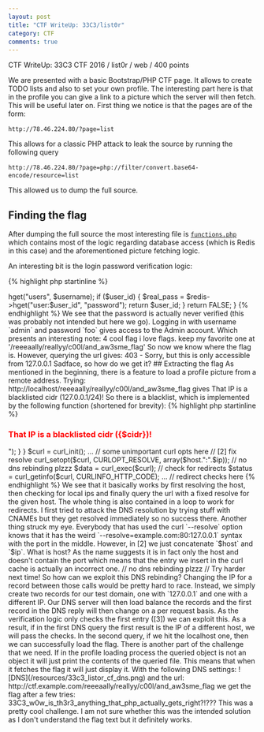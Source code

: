 ```yaml
---
layout: post
title: "CTF WriteUp: 33C3/list0r"
category: CTF
comments: true
---
```


CTF WriteUp: 33C3 CTF 2016 / list0r / web / 400 points

We are presented with a basic Bootstrap/PHP CTF page. It allows to create TODO lists and also to set your own profile. The interesting part here is that in the profile you can give a link to a picture which the server will then fetch. This will be useful later on. First thing we notice is that the pages are of the form:

    http://78.46.224.80/?page=list

This allows for a classic PHP attack to leak the source by running the following query

    http://78.46.224.80/?page=php://filter/convert.base64-encode/resource=list

 <!-- more -->

This allowed us to dump the full source.

## Finding the flag
After dumping the full source the most interesting file is [`functions.php`](/resources/33c3_listor_functions.php) which contains most of the logic regarding database access (which is Redis in this case) and the aforementioned picture fetching logic.

An interesting bit is the login password verification logic:

{% highlight php startinline %}
<?php
function verify_password($username, $password) {
    global $redis;

    $user_id = $redis->hget("users", $username);
    if ($user_id) {
        $real_pass = $redis->hget("user:$user_id", "password");
        return $user_id;
    }
    return FALSE;
}
{% endhighlight %}

We see that the password is actually never verified (this was probably not intended but here we go). Logging in with username `admin` and password `foo` gives access to the Admin account. Which presents an interesting note:

    4	cool flag	i love flags. keep my favorite one at '/reeeaally/reallyy/c00l/and_aw3sme_flag'

So now we know where the flag is. However, querying the url gives:

    403 - Sorry, but this is only accessible from 127.0.0.1

Sadface, so how do we get it?

## Extracting the flag

As mentioned in the beginning, there is a feature to load a profile picture from a remote address. Trying:

    http://localhost/reeeaally/reallyy/c00l/and_aw3sme_flag

gives

    That IP is a blacklisted cidr (127.0.0.1/24)!

So there is a blacklist, which is implemented by the following function (shortened for brevity):


{% highlight php startinline %}
<?php
function get_contents($url) {
    $disallowed_cidrs = [ "127.0.0.1/24", "169.254.0.0/16", "0.0.0.0/8" ];

    $url_parts = parse_url($url);
    ...
    $host = $url_parts["host"]; // [3]

    if (filter_var($host, FILTER_VALIDATE_IP, FILTER_FLAG_IPV4)) {
        $ip = $host;
    } else {
        $ip = dns_get_record($host, DNS_A);
        $ip = $ip[0]["ip"]; // [3]
        ... // result checking here
    }

    // [1] disallowed IP checks here
    foreach ($disallowed_cidrs as $cidr) {
        if (in_cidr($cidr, $ip)) {
            die("<p><h3 style=color:red>That IP is a blacklisted cidr ({$cidr})!</h3></p>");
        }
    }

    $curl = curl_init();
    ... // some unimportant curl opts here 
    // [2] fix resolve 
    curl_setopt($curl, CURLOPT_RESOLVE, array($host.":".$ip)); // no dns rebinding plzzz

    $data = curl_exec($curl);

    // check for redirects
    $status = curl_getinfo($curl, CURLINFO_HTTP_CODE);

    ... // redirect checks here
{% endhighlight %}

We see that it basically works by first resolving the host, then checking for local ips and finally query the url with a fixed resolve for the given host. The whole thing is also contained in a loop to work for redirects.

I first tried to attack the DNS resolution by trying stuff with CNAMEs but they get resolved immediately so no success there.

Another thing struck my eye. Everybody that has used the curl `--resolve` option knows that it has the weird `--resolve=example.com:80:127.0.0.1` syntax with the port in the middle. However, in [2] we just concatenate `$host` and `$ip`. What is host? As the name suggests it is in fact only the host and doesn't contain the port which means that the entry we insert in the curl cache is actually an incorrect one.

    // no dns rebinding plzzz // Try harder next time! 

So how can we exploit this DNS rebinding? Changing the IP for a record between those calls would be pretty hard to race. Instead, we simply create two records for our test domain, one with `127.0.0.1` and one with a different IP. Our DNS server will then load balance the records and the first record in the DNS reply will then change on a per request basis. As the verification logic only checks the first entry ([3]) we can exploit this.

As a result, if in the first DNS query the first result is the IP of a different host, we will pass the checks. In the second query, if we hit the localhost one, then we can successfully load the flag. There is another part of the challenge that we need. If in the profile loading process the queried object is not an object it will just print the contents of the queried file. This means that when it fetches the flag it will just display it.

With the following DNS settings:

![DNS](/resources/33c3_listor_cf_dns.png)

and the url:

    http://ctf.example.com/reeeaally/reallyy/c00l/and_aw3sme_flag

we get the flag after a few tries:

    33C3_w0w_is_th3r3_anything_that_php_actually_gets_right?!???

This was a pretty cool challenge. I am not sure whether this was the intended solution as I don't understand the flag text but it definitely works.
